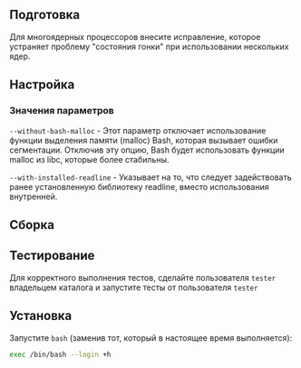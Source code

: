 <pkg :name="'bash'" instsize showsbu2></pkg>

## Подготовка

Для многоядерных процессоров внесите исправление, которое устраняет проблему "состояния гонки" при использовании нескольких ядер.

<package-script :package="'bash'" :type="'prepare'"></package-script>

## Настройка

<package-script :package="'bash'" :type="'configure'"></package-script>

### Значения параметров

`--without-bash-malloc` - Этот параметр отключает использование функции выделения памяти (malloc) Bash, которая вызывает ошибки сегментации. Отключив эту опцию, Bash будет использовать функции malloc из libc, которые более стабильны.

`--with-installed-readline` - Указывает на то, что следует задействовать ранее установленную библиотеку readline, вместо использования внутренней.

## Сборка

<package-script :package="'bash'" :type="'build'"></package-script>

## Тестирование

Для корректного выполнения тестов, сделайте пользователя `tester` владельцем каталога и запустите тесты от пользователя `tester`

<package-script :package="'bash'" :type="'test'"></package-script>

## Установка

<package-script :package="'bash'" :type="'install'"></package-script>

Запустите `bash` (заменив тот, который в настоящее время выполняется):

```bash
exec /bin/bash --login +h
```

<script>
	new Vue({ el: '#main' })
</script>
